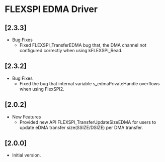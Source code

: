 # FLEXSPI EDMA Driver

## [2.3.3]

- Bug Fixes
  - Fixed FLEXSPI_TransferEDMA bug that, the DMA channel not configured
    correctly when using kFLEXSPI_Read.

## [2.3.2]

- Bug Fixes
  - Fixed the bug that internal variable s_edmaPrivateHandle overflows when using
    FlexSPI2.

## [2.0.2]

- New Features
  - Provided new API FLEXSPI_TransferUpdateSizeEDMA for users to update eDMA transfer size(SSIZE/DSIZE) per DMA
    transfer.

## [2.0.0]

- Initial version.
